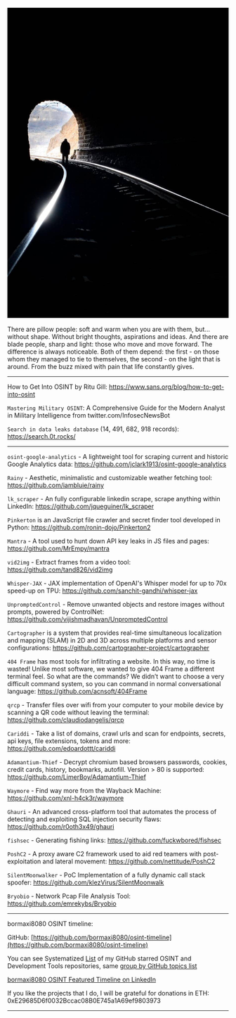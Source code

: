 ![alt text](img/27.jpg)

There are pillow people: soft and warm when you are with them, but... without shape. Without bright thoughts, aspirations and ideas. And there are blade people, sharp and light: those who move and move forward. The difference is always noticeable. Both of them depend: the first - on those whom they managed to tie to themselves, the second - on the light that is around. From the buzz mixed with pain that life constantly gives.

----

How to Get Into OSINT by Ritu Gill: https://www.sans.org/blog/how-to-get-into-osint

```Mastering Military OSINT```: A Comprehensive Guide for the Modern Analyst in Military Intelligence from twitter.com/InfosecNewsBot

```Search in data leaks database``` (14, 491, 682, 918 records): https://search.0t.rocks/

----

```osint-google-analytics``` - A lightweight tool for scraping current and historic Google Analytics data: https://github.com/jclark1913/osint-google-analytics

```Rainy``` - Aesthetic, minimalistic and customizable weather fetching tool: https://github.com/iambluie/rainy

```lk_scraper``` - An fully configurable linkedin scrape, scrape anything within LinkedIn: https://github.com/jqueguiner/lk_scraper

```Pinkerton``` is an JavaScript file crawler and secret finder tool developed in Python: https://github.com/ronin-dojo/Pinkerton2

```Mantra``` - A tool used to hunt down API key leaks in JS files and pages: https://github.com/MrEmpy/mantra

```vid2img``` - Extract frames from a video tool: https://github.com/tand826/vid2img

```Whisper-JAX``` - JAX implementation of OpenAI's Whisper model for up to 70x speed-up on TPU: https://github.com/sanchit-gandhi/whisper-jax

```UnpromptedControl``` - Remove unwanted objects and restore images without prompts, powered by ControlNet: https://github.com/vijishmadhavan/UnpromptedControl

```Cartographer``` is a system that provides real-time simultaneous localization and mapping (SLAM) in 2D and 3D across multiple platforms and sensor configurations: https://github.com/cartographer-project/cartographer

```404 Frame``` has most tools for infiltrating a website. In this way, no time is wasted! Unlike most software, we wanted to give 404 Frame a different terminal feel. So what are the commands? We didn’t want to choose a very difficult command system, so you can command in normal conversational language: https://github.com/acnsoft/404Frame

```qrcp``` - Transfer files over wifi from your computer to your mobile device by scanning a QR code without leaving the terminal: https://github.com/claudiodangelis/qrcp

```Cariddi``` - Take a list of domains, crawl urls and scan for endpoints, secrets, api keys, file extensions, tokens and more: https://github.com/edoardottt/cariddi

```Adamantium-Thief``` - Decrypt chromium based browsers passwords, cookies, credit cards, history, bookmarks, autofill. Version > 80 is supported: https://github.com/LimerBoy/Adamantium-Thief

```Waymore``` - Find way more from the Wayback Machine: https://github.com/xnl-h4ck3r/waymore

```Ghauri``` - An advanced cross-platform tool that automates the process of detecting and exploiting SQL injection security flaws: https://github.com/r0oth3x49/ghauri

```fishsec``` - Generating fishing links: https://github.com/fuckwbored/fishsec

```PoshC2``` - A proxy aware C2 framework used to aid red teamers with post-exploitation and lateral movement: https://github.com/nettitude/PoshC2

```SilentMoonwalker``` - PoC Implementation of a fully dynamic call stack spoofer: https://github.com/klezVirus/SilentMoonwalk

```Bryobio``` - Network Pcap File Analysis Tool: https://github.com/emrekybs/Bryobio

----

bormaxi8080 OSINT timeline:

GitHub: [https://github.com/bormaxi8080/osint-timeline](https://github.com/bormaxi8080/osint-timeline)

You can see Systematized [List](https://github.com/bormaxi8080/github-starred-repos-builder/blob/main/starred_repos.md) of my GitHub starred OSINT and Development Tools repositories, same [group by GitHub topics list](https://github.com/bormaxi8080/starred)

[bormaxi8080 OSINT Featured Timeline on LinkedIn](https://www.linkedin.com/in/osintech/details/featured/)

If you like the projects that I do, I will be grateful for donations in ETH: 0xE29685D6f0032Bccac08B0E745a1A69ef9803973

----
